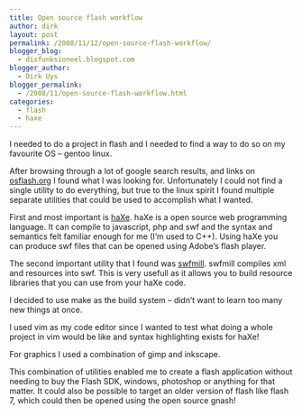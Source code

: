 ```yaml
---
title: Open source flash workflow
author: dirk
layout: post
permalink: /2008/11/12/open-source-flash-workflow/
blogger_blog:
  - disfunksioneel.blogspot.com
blogger_author:
  - Dirk Uys
blogger_permalink:
  - /2008/11/open-source-flash-workflow.html
categories:
  - flash
  - haxe
---
```

I needed to do a project in flash and I needed to find a way to do so on my favourite OS &#8211; gentoo linux.

After browsing through a lot of google search results, and links on [osflash.org][1] I found what I was looking for. Unfortunately I could not find a single utility to do everything, but true to the linux spirit I found multiple separate utilities that could be used to accomplish what I wanted.

First and most important is [haXe][2]. haXe is a open source web programming language. It can compile to javascript, php and swf and the syntax and semantics felt familiar enough for me (I&#8217;m used to C++). Using haXe you can produce swf files that can be opened using Adobe&#8217;s flash player.

The second important utility that I found was [swfmill][3]. swfmill compiles xml and resources into swf. This is very usefull as it allows you to build resource libraries that you can use from your haXe code.

I decided to use make as the build system &#8211; didn&#8217;t want to learn too many new things at once.

I used vim as my code editor since I wanted to test what doing a whole project in vim would be like and syntax highlighting exists for haXe!

For graphics I used a combination of gimp and inkscape.

This combination of utilities enabled me to create a flash application without needing to buy the Flash SDK, windows, photoshop or anything for that matter. It could also be possible to target an older version of flash like flash 7, which could then be opened using the open source gnash!

 [1]: http://osflash.org/
 [2]: http://www.haxe.org/
 [3]: http://swfmill.org/